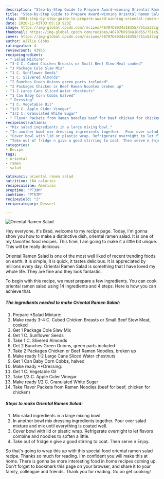 ```yaml
---
description: "Step-by-Step Guide to Prepare Award-winning Oriental Ramen Salad"
title: "Step-by-Step Guide to Prepare Award-winning Oriental Ramen Salad"
slug: 3001-step-by-step-guide-to-prepare-award-winning-oriental-ramen-salad
date: 2020-11-03T03:05:19.923Z
image: https://img-global.cpcdn.com/recipes/46707b8934a18d55/751x532cq70/oriental-ramen-salad-recipe-main-photo.jpg
thumbnail: https://img-global.cpcdn.com/recipes/46707b8934a18d55/751x532cq70/oriental-ramen-salad-recipe-main-photo.jpg
cover: https://img-global.cpcdn.com/recipes/46707b8934a18d55/751x532cq70/oriental-ramen-salad-recipe-main-photo.jpg
author: Willie Gibbs
ratingvalue: 4
reviewcount: 43955
recipeingredient:
- " Salad Mixture"
- "3-4 C. Cubed Chicken Breasts or Small Beef Stew Meat cooked"
- "1 Package Cole Slaw Mix"
- "1 C. Sunflower Seeds"
- "1 C. Slivered Almonds"
- "2 Bunches Green Onions green parts included"
- "2 Packages Chicken or Beef Ramen Noodles broken up"
- "1-2 Large Cans Sliced Water chestnuts"
- "1 Can Baby Corn Cobbs halved"
- " Dressing"
- "1 C. Vegetable Oil"
- "1/3 C. Apple Cider Vinegar"
- "1/2 C. Granulated White Sugar"
- " Flavor Packets from Ramen Noodles beef for beef chicken for chicken"
recipeinstructions:
- "Mix salad ingredients in a large mixing bowl."
- "In another bowl mix dressing ingredients together.  Pour over salad mixture and mix until everything is coated well."
- "Cover bowl with lid or plastic wrap. Refrigerate overnight to let flavors combine and noodles to soften a little."
- "Take out of fridge n give a good stirring to coat. Then serve n Enjoy."
categories:
- Recipe
tags:
- oriental
- ramen
- salad

katakunci: oriental ramen salad 
nutrition: 164 calories
recipecuisine: American
preptime: "PT39M"
cooktime: "PT57M"
recipeyield: "2"
recipecategory: Dessert

---
```



![Oriental Ramen Salad](https://img-global.cpcdn.com/recipes/46707b8934a18d55/751x532cq70/oriental-ramen-salad-recipe-main-photo.jpg)

Hey everyone, it's Brad, welcome to my recipe page. Today, I'm gonna show you how to make a distinctive dish, oriental ramen salad. It is one of my favorites food recipes. This time, I am going to make it a little bit unique. This will be really delicious.



Oriental Ramen Salad is one of the most well liked of recent trending foods on earth. It is simple, it is quick, it tastes delicious. It is appreciated by millions every day. Oriental Ramen Salad is something that I have loved my whole life. They are fine and they look fantastic.


To begin with this recipe, we must prepare a few ingredients. You can cook oriental ramen salad using 14 ingredients and 4 steps. Here is how you can achieve that.

<!--inarticleads1-->

##### The ingredients needed to make Oriental Ramen Salad:

1. Prepare  *Salad Mixture:
1. Make ready 3-4 C. Cubed Chicken Breasts or Small Beef Stew Meat, cooked
1. Get 1 Package Cole Slaw Mix
1. Get 1 C. Sunflower Seeds
1. Take 1 C. Slivered Almonds
1. Get 2 Bunches Green Onions, green parts included
1. Take 2 Packages Chicken or Beef Ramen Noodles, broken up
1. Make ready 1-2 Large Cans Sliced Water chestnuts
1. Get 1 Can Baby Corn Cobbs, halved
1. Make ready  **Dressing:
1. Get 1 C. Vegetable Oil
1. Take 1/3 C. Apple Cider Vinegar
1. Make ready 1/2 C. Granulated White Sugar
1. Take  Flavor Packets from Ramen Noodles (beef for beef, chicken for chicken)




<!--inarticleads2-->

##### Steps to make Oriental Ramen Salad:

1. Mix salad ingredients in a large mixing bowl.
1. In another bowl mix dressing ingredients together.  Pour over salad mixture and mix until everything is coated well.
1. Cover bowl with lid or plastic wrap. Refrigerate overnight to let flavors combine and noodles to soften a little.
1. Take out of fridge n give a good stirring to coat. Then serve n Enjoy.




So that's going to wrap this up with this special food oriental ramen salad recipe. Thanks so much for reading. I'm confident you will make this at home. There is gonna be more interesting food in home recipes coming up. Don't forget to bookmark this page on your browser, and share it to your family, colleague and friends. Thank you for reading. Go on get cooking!
